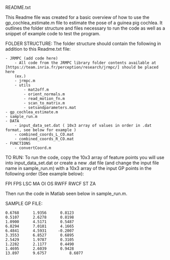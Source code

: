 README.txt

This Readme file was created for a basic overview of how to use the gp_cochlea_estimate.m file to estimate the pose of a
guinea pig cochlea.  It outlines the folder structure and files necessary to run the code as well as a snippet of example
code to test the program.


FOLDER STRUCTURE:
	The folder structure should contain the following in addition to this Readme.txt file:


	- JRMPC (add code here)
		- All code from the JRMPC library folder contents available at [https://team.inria.fr/perception/research/jrmpc/] should be placed here
		(ex.)
		- jrmpc.m
		- utils
			- mat2off.m
			- orient_normals.m
			- read_motion_fn.m
			- scan_to_matrix.m
			- setsandparameters.mat
	- gp_cochlea_estimate.m
	- sample_run.m
	- DATA
		- input_data_set.dat ( 10x3 array of values in order in .dat format, see below for example )
		- combined_coords_L_CO.mat
		- combined_coords_R_CO.mat
	- FUNCTIONS
		- convertCoord.m
		

TO RUN:
To run the code, copy the 10x3 array of feature points you will use into input_data_set.dat or create a new .dat file (and change the input file name in sample_run.m) with a 10x3 array of the input GP points in the following order (See example below):

FPI
FPS
LSC
MA
OI
OS
RWFF
RWCF
ST
ZA

Then run the code in Matlab seen below in sample_run.m.


SAMPLE GP FILE:

	0.6768	    1.9356	    0.8123
	0.5107	    2.6278	    0.8198
	1.0900	    4.5171	    0.5487
	6.8294	    7.0181	    4.1665
	6.4841	    4.5931	   -0.2007
	3.3553	    6.8527	    0.6895
	2.5429	    1.9787	    0.3105
	1.2282	    2.1177	    0.4490
	1.4695	    2.6039	    0.9428
	13.897	    9.6757          8.6077
